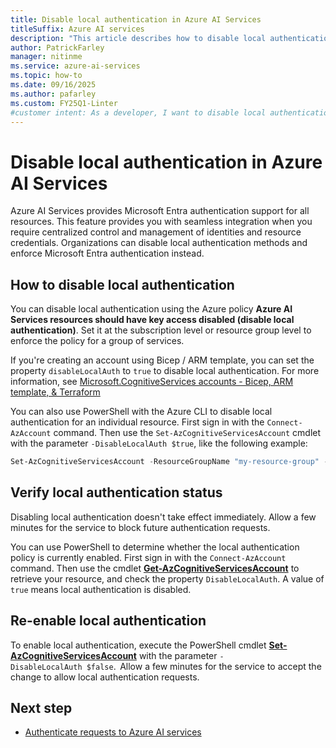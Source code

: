 ```yaml
---
title: Disable local authentication in Azure AI Services
titleSuffix: Azure AI services
description: "This article describes how to disable local authentication in Azure AI Services for improved security."
author: PatrickFarley
manager: nitinme
ms.service: azure-ai-services
ms.topic: how-to
ms.date: 09/16/2025
ms.author: pafarley
ms.custom: FY25Q1-Linter
#customer intent: As a developer, I want to disable local authentication in Azure AI Services so that I can enforce Microsoft Entra authentication.
---
```


# Disable local authentication in Azure AI Services

Azure AI Services provides Microsoft Entra authentication support for all resources. This feature provides you with seamless integration when you require centralized control and management of identities and resource credentials. Organizations can disable local authentication methods and enforce Microsoft Entra authentication instead.

## How to disable local authentication

You can disable local authentication using the Azure policy **Azure AI Services resources should have key access disabled (disable local authentication)**. Set it at the subscription level or resource group level to enforce the policy for a group of services.

If you're creating an account using Bicep / ARM template, you can set the property `disableLocalAuth` to `true` to disable local authentication. For more information, see 
[Microsoft.CognitiveServices accounts - Bicep, ARM template, & Terraform](/azure/templates/microsoft.cognitiveservices/accounts)

You can also use PowerShell with the Azure CLI to disable local authentication for an individual resource. First sign in with the `Connect-AzAccount` command. Then use the `Set-AzCognitiveServicesAccount` cmdlet with the parameter `-DisableLocalAuth $true`, like the following example:

```powershell
Set-AzCognitiveServicesAccount -ResourceGroupName "my-resource-group" -Name "my-resource-name" -DisableLocalAuth $true
```

## Verify local authentication status

Disabling local authentication doesn't take effect immediately. Allow a few minutes for the service to block future authentication requests.

You can use PowerShell to determine whether the local authentication policy is currently enabled. First sign in with the `Connect-AzAccount` command. Then use the cmdlet **[Get-AzCognitiveServicesAccount](/powershell/module/az.cognitiveservices/get-azcognitiveservicesaccount)** to retrieve your resource, and check the property `DisableLocalAuth`. A value of `true` means local authentication is disabled.

## Re-enable local authentication

To enable local authentication, execute the PowerShell cmdlet **[Set-AzCognitiveServicesAccount](/powershell/module/az.cognitiveservices/set-azcognitiveservicesaccount)** with the parameter `-DisableLocalAuth $false`.  Allow a few minutes for the service to accept the change to allow local authentication requests.

## Next step

- [Authenticate requests to Azure AI services](./authentication.md)
